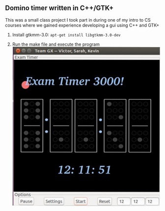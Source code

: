 ## Domino timer written in C++/GTK+

This was a small class project I took part in during one of my intro to CS courses where we gained experience developing a gui using C++ and GTK+

1. Install gtkmm-3.0:
	`apt-get install libgtkmm-3.0-dev`

2. Run the make file and execute the program
![Alt text](https://github.com/vamaral1/timer/blob/master/timer.jpg "Exam timer 3000")
